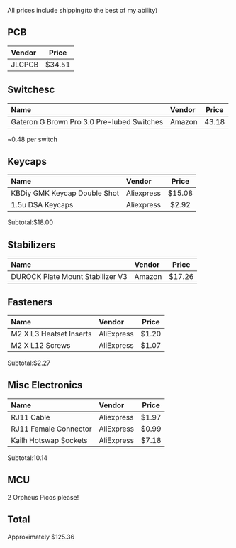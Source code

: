 All prices include shipping(to the best of my ability)
## PCB
|Vendor | Price |
|:---- |:----:|
| JLCPCB | $34.51 |

## Switchesc
|Name |Vendor | Price |
|:--- |:---- |:----:|
|Gateron G Brown Pro 3.0 Pre-lubed Switches |Amazon |43.18|
~0.48 per switch

## Keycaps
|Name |Vendor | Price |
|:--- |:---- |:----:|
|KBDiy GMK Keycap Double Shot |Aliexpress |$15.08|
|1.5u DSA Keycaps |Aliexpress |$2.92|
Subtotal:$18.00

## Stabilizers
|Name |Vendor | Price |
|:--- |:---- |:----:|
|DUROCK Plate Mount Stabilizer V3 |Amazon |$17.26|

## Fasteners
|Name |Vendor | Price |
|:--- |:---- |:----:|
| M2 X L3 Heatset Inserts| AliExpress | $1.20 |
| M2 X L12 Screws| AliExpress |$1.07  |
Subtotal:$2.27

## Misc Electronics
|Name |Vendor | Price |
|:--- |:---- |:----:|
| RJ11 Cable| Aliexpress| $1.97|
| RJ11 Female Connector| AliExpress |$0.99  | 
| Kailh Hotswap Sockets| AliExpress | $7.18 |
Subtotal:10.14

## MCU
2 Orpheus Picos please!

## Total
Approximately $125.36
